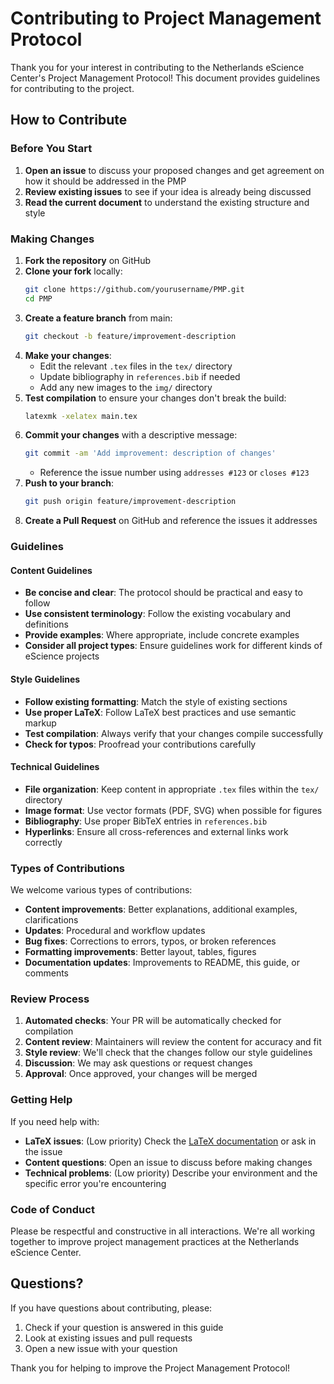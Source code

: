 # Contributing to Project Management Protocol

Thank you for your interest in contributing to the Netherlands eScience Center's Project Management Protocol! This document provides guidelines for contributing to the project.

## How to Contribute

### Before You Start

1. **Open an issue** to discuss your proposed changes and get agreement on how it should be addressed in the PMP
2. **Review existing issues** to see if your idea is already being discussed
3. **Read the current document** to understand the existing structure and style

### Making Changes

1. **Fork the repository** on GitHub
2. **Clone your fork** locally:
   ```bash
   git clone https://github.com/yourusername/PMP.git
   cd PMP
   ```
3. **Create a feature branch** from main:
   ```bash
   git checkout -b feature/improvement-description
   ```
4. **Make your changes**:
   - Edit the relevant `.tex` files in the `tex/` directory
   - Update bibliography in `references.bib` if needed
   - Add any new images to the `img/` directory
5. **Test compilation** to ensure your changes don't break the build:
   ```bash
   latexmk -xelatex main.tex
   ```
6. **Commit your changes** with a descriptive message:
   ```bash
   git commit -am 'Add improvement: description of changes'
   ```
   - Reference the issue number using `addresses #123` or `closes #123`
7. **Push to your branch**:
   ```bash
   git push origin feature/improvement-description
   ```
8. **Create a Pull Request** on GitHub and reference the issues it addresses

### Guidelines

#### Content Guidelines

- **Be concise and clear**: The protocol should be practical and easy to follow
- **Use consistent terminology**: Follow the existing vocabulary and definitions
- **Provide examples**: Where appropriate, include concrete examples
- **Consider all project types**: Ensure guidelines work for different kinds of eScience projects

#### Style Guidelines

- **Follow existing formatting**: Match the style of existing sections
- **Use proper LaTeX**: Follow LaTeX best practices and use semantic markup
- **Test compilation**: Always verify that your changes compile successfully
- **Check for typos**: Proofread your contributions carefully

#### Technical Guidelines

- **File organization**: Keep content in appropriate `.tex` files within the `tex/` directory
- **Image format**: Use vector formats (PDF, SVG) when possible for figures
- **Bibliography**: Use proper BibTeX entries in `references.bib`
- **Hyperlinks**: Ensure all cross-references and external links work correctly

### Types of Contributions

We welcome various types of contributions:

- **Content improvements**: Better explanations, additional examples, clarifications
- **Updates**: Procedural and workflow updates
- **Bug fixes**: Corrections to errors, typos, or broken references
- **Formatting improvements**: Better layout, tables, figures
- **Documentation updates**: Improvements to README, this guide, or comments

### Review Process

1. **Automated checks**: Your PR will be automatically checked for compilation
2. **Content review**: Maintainers will review the content for accuracy and fit
3. **Style review**: We'll check that the changes follow our style guidelines
4. **Discussion**: We may ask questions or request changes
5. **Approval**: Once approved, your changes will be merged

### Getting Help

If you need help with:
- **LaTeX issues**: (Low priority) Check the [LaTeX documentation](https://www.latex-project.org/help/documentation/) or ask in the issue
- **Content questions**: Open an issue to discuss before making changes
- **Technical problems**: (Low priority) Describe your environment and the specific error you're encountering

### Code of Conduct

Please be respectful and constructive in all interactions. We're all working together to improve project management practices at the Netherlands eScience Center.

## Questions?

If you have questions about contributing, please:
1. Check if your question is answered in this guide
2. Look at existing issues and pull requests
3. Open a new issue with your question

Thank you for helping to improve the Project Management Protocol!
